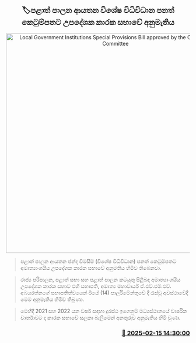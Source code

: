 <p align='center'><b><h2 align='center' title='Local Government Institutions Special Provisions Bill approved by the Consultative Committee'>🏷පළාත් පාලන ආයතන විශේෂ විධිවිධාන පනත් කෙටුම්පතට උපදේශක කාරක සභාවේ අනුමැතිය</h2></b></p>
<p align='center'><img src='https://helakuru.sgp1.cdn.digitaloceanspaces.com/esana/images/lib/parliment-new-01[1].jpg' width='600' alt='Local Government Institutions Special Provisions Bill approved by the Consultative Committee'></p>

> පළාත් පාලන ආයතන ජන්ද විමසීම් (විශේෂ විධිවිධාන) පනත් කෙටුම්පතට අමාත්‍යාංශයීය උපදේශක කාරක සභාවේ අනුමතිය හිමිව තිබෙනවා.

> රාජ්‍ය පරිපාලන, පළාත් සභා සහ පළාත් පාලන කටයුතු පිළිබඳ අමාත්‍යාංශයීය උපදේශක කාරක සභාව එහි සභාපති, අමාත්‍ය මහාචාර්ය ඒ.එච්.එම්.එච්. අබයරත්නගේ සභාපතිත්වයෙන් ඊයේ (14) පාර්ලිමේන්තුවේ දී රැස්වූ අවස්ථාවේදී මෙම අනුමැතිය හිමිව තිබුණා.

> මෙහිදී 2021 සහ 2022 යන වර්ෂ සඳහා දුරස්ථ ඉගෙනුම් මධ්‍යස්ථානයේ වාර්ෂික වාර්තාවට ද කාරක සභාවේ සලකා බැලීමෙන් අනතුරුව අනුමැතිය හිමි වුණා.



<h3 align='right'><a href='https://www.helakuru.lk/esana/p/107472/'>📅 2025-02-15 14:30:00</a></h3>
